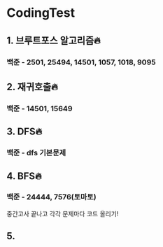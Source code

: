 # CodingTest
## 1. 브루트포스 알고리즘🔥
### 백준 - 2501, 25494, 14501, 1057, 1018, 9095
## 2. 재귀호출🔥
### 백준 - 14501, 15649
## 3. DFS🔥
### 백준 - dfs 기본문제
## 4. BFS🔥
### 백준 - 24444, 7576(토마토)
중간고사 끝나고 각각 문제마다 코드 올리기!
## 5. 
